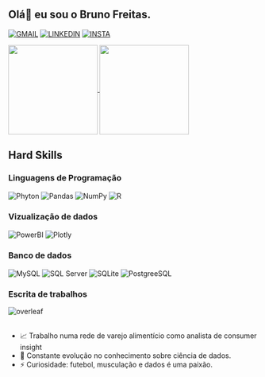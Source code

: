 

## Olá👋 eu sou o Bruno Freitas.

[![GMAIL](https://img.shields.io/badge/Gmail-D14836?style=for-the-badge&logo=gmail&logoColor=white)](https://criarmeulink.com.br/u/1712162674)
[![LINKEDIN](https://img.shields.io/badge/LinkedIn-0077B5?style=for-the-badge&logo=linkedin&logoColor=white)](https://www.linkedin.com/in/bruno-freitas-mat-est/)
[![INSTA](https://img.shields.io/badge/Instagram-E4405F?style=for-the-badge&logo=instagram&logoColor=white)](https://www.instagram.com/brunoclfreitass/)

<a href="https://github.com/anuraghazra/github-readme-stats">
  <img height="180em" align="center" src="https://github-readme-stats.vercel.app/api?username=Brunoclf19&show_icons=true&theme=gruvbox" />
</a>
<a href="https://github.com/anuraghazra/convoychat">
  <img height="180em" align="center" src="https://github-readme-stats.vercel.app/api/top-langs/?username=Brunoclf19&layout=compact&theme=gruvbox" />
</a>


## Hard Skills
<div style="display: inline_block">
  <h3>Linguagens de Programação</h3>
  <img align="center" alt="Phyton" src="https://img.shields.io/badge/Python-3776AB?style=for-the-badge&logo=python&logoColor=white" />
  <img align="center" alt="Pandas" src="https://img.shields.io/badge/pandas-%23150458.svg?style=for-the-badge&logo=pandas&logoColor=white" />
  <img align="center" alt="NumPy" src="https://img.shields.io/badge/numpy-%23013243.svg?style=for-the-badge&logo=numpy&logoColor=white" />
  <img align="center" alt="R" src="https://img.shields.io/badge/R-276DC3?style=for-the-badge&logo=r&logoColor=white" />

</div>


<div style="display: inline_block">
  <h3>Vizualização de dados</h3>
  <img align="center" alt="PowerBI" src="https://img.shields.io/badge/power_bi-F2C811?style=for-the-badge&logo=powerbi&logoColor=black" />
  <img align="center" alt="Plotly" src="https://img.shields.io/badge/Plotly-%233F4F75.svg?style=for-the-badge&logo=plotly&logoColor=white" /> 
</div>


<div style="display: inline_block">
  <h3>Banco de dados</h3>
  <img align="center" alt="MySQL" src="https://img.shields.io/badge/MySQL-00000F?style=for-the-badge&logo=mysql&logoColor=white" />
  <img align="center" alt="SQL Server" src="https://img.shields.io/badge/Microsoft_SQL_Server-CC2927?style=for-the-badge&logo=microsoft-sql-server&logoColor=white" />
  <img align="center" alt="SQLite" src="https://img.shields.io/badge/SQLite-07405E?style=for-the-badge&logo=sqlite&logoColor=white" />  
  <img align="center" alt="PostgreeSQL" src="https://img.shields.io/badge/PostgreSQL-316192?style=for-the-badge&logo=postgresql&logoColor=white" />
</div>


<div style="display: inline_block">
  <h3>Escrita de trabalhos</h3>
  <img align="center" alt="overleaf" src="https://img.shields.io/badge/Overleaf-47A141?style=for-the-badge&logo=Overleaf&logoColor=white" />
</div>
<br/>



- 📈 Trabalho numa rede de varejo alimentício como analista de consumer insight
- 🌱 Constante evolução no conhecimento sobre ciência de dados.
- ⚡ Curiosidade: futebol, musculação e dados é uma paixão.
